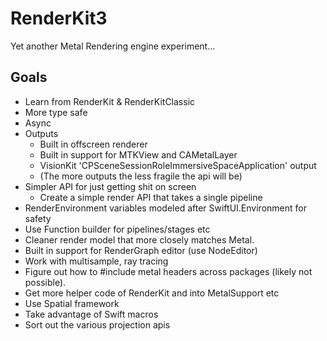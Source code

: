 # RenderKit3

Yet another Metal Rendering engine experiment…

## Goals

* Learn from RenderKit & RenderKitClassic
* More type safe
* Async
* Outputs
    * Built in offscreen renderer
    * Built in support for MTKView and CAMetalLayer
    * VisionKit 'CPSceneSessionRoleImmersiveSpaceApplication' output
    * (The more outputs the less fragile the api will be)
* Simpler API for just getting shit on screen
    * Create a simple render API that takes a single pipeline
* RenderEnvironment variables modeled after SwiftUI.Environment for safety
* Use Function builder for pipelines/stages etc
* Cleaner render model that more closely matches Metal.
* Built in support for RenderGraph editor (use NodeEditor)
* Work with multisample, ray tracing
* Figure out how to #include metal headers across packages (likely not possible).
* Get more helper code of RenderKit and into MetalSupport etc
* Use Spatial framework
* Take advantage of Swift macros
* Sort out the various projection apis

